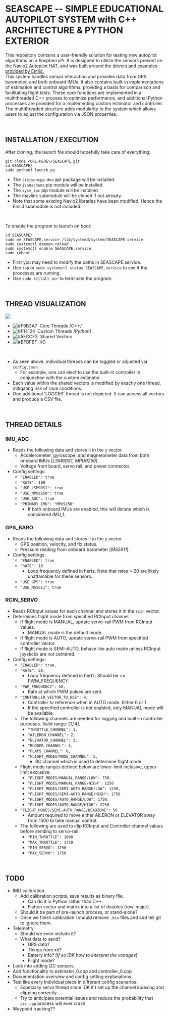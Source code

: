 <h1><b>SEASCAPE</b> -- SIMPLE EDUCATIONAL AUTOPILOT SYSTEM with C++ ARCHITECTURE & PYTHON EXTERIOR</h1>

This repository contains a user-friendly solution for testing new autopilot algorithms on a RaspberryPi.
It is designed to utilize the sensors present on the <a href="https://navio2.emlid.com/">Navio2 Autopilot HAT</a>, and was built around the <a href="https://docs.emlid.com/navio2/dev/navio-repository-cloning/">drivers and examples provided by Emlid.</a><br>
This system handles sensor interaction and provides data from GPS, barometer, and both onboard IMUs. It also contains built-in implementations of estimation and control algorithms, providing a basis for comparison and facilitating flight tests. These core functions are implemented in a multithreaded C++ process to optimize performance, and additional Python processes are provided for a implementing custom estimator and controller. The multithreaded structure adds modularity to the system which allows users to adjust the configuration via JSON properties.

<br>

## INSTALLATION / EXECUTION

After cloning, the launch file should hopefully take care of everything:

```
git clone <URL-HERE>/SEASCAPE.git
cd SEASCAPE/
sudo python3 launch.py
```

- The `libjsoncpp-dev` apt package will be installed.
- The `jsonschema` pip module will be installed.
- The `sysv_ipc` pip module will be installed.
- The mavlink submodule will be cloned if not already.
- Note that some existing Navio2 libraries have been modified. Hence the Emlid submodule is not included.

<br>

To enable the program to launch on boot:

```
cd SEASCAPE/
sudo mv SEASCAPE.service /lib/systemd/system/SEASCAPE.service
sudo systemctl daemon-reload
sudo systemctl enable SEASCAPE.service
sudo reboot
```

- First you may need to modify the paths in SEASCAPE.service.
- Use `top` or `sudo systemctl status SEASCAPE.service` to see if the processes are running.
- Use `sudo killall air` to terminate the program.

<br>

## THREAD VISUALIZATION

![](https://user-images.githubusercontent.com/34242063/150006000-1938b67f-508f-4560-9350-cd1173a39e58.gif)

- ![#F9B3A7](https://via.placeholder.com/15/F9B3A7/000000?text=+) &nbsp;Core Threads _[C++]_
- ![#F14124](https://via.placeholder.com/15/F14124/000000?text=+) &nbsp;Custom Threads _[Python]_
- ![#5ECCF3](https://via.placeholder.com/15/5ECCF3/000000?text=+) &nbsp;Shared Vectors
- ![#BFBFBF](https://via.placeholder.com/15/BFBFBF/000000?text=+) &nbsp;I/O

<br>

- As seen above, individual threads can be toggled or adjusted via `config.json`.
  - For example, one can elect to use the built-in controller in conjunction with the custom estimator.
- Each value within the shared vectors is modified by exactly one thread, mitigating risk of race conditions.
- One additional 'LOGGER' thread is not depicted. It can access all vectors and produce a CSV file.

<br>

## THREAD DETAILS

### IMU_ADC

- Reads the following data and stores it in the `y` vector.
  - Accelerometer, gyroscope, and magnetometer data from both onboard IMUs [*LSM9DS1, MPU9250*].
  - Voltage from board, servo rail, and power connector.
- Config settings:
  - `"ENABLED": true`
  - `"RATE": 100`
  - `"USE_LSM9DS1": true`
  - `"USE_MPU9250": true`
  - `"USE_ADC": true`
  - `"PRIMARY_IMU": "MPU9250"`
    - If both onboard IMUs are enabled, this will dictate which is considered _IMU_1_.

### GPS_BARO

- Reads the following data and stores it in the `y` vector.
  - GPS position, velocity, and fix status.
  - Pressure reading from onboard barometer [*MS5611*].
- Config settings:
  - `"ENABLED": true`
  - `"RATE": 10`
    - Loop frequency defined in hertz. Note that rates > 20 are likely unattainable for these sensors.
  - `"USE_GPS": true`
  - `"USE_MS5611": true`

### RCIN_SERVO

- Reads RCInput values for each channel and stores it in the `rcin` vector.
- Determines flight mode from specified RCInput channel.
  - If flight mode is MANUAL, update servo-rail PWM from RCInput values.
    - MANUAL mode is the default mode.
  - If flight mode is AUTO, update servo-rail PWM from specified controller vector.
  - If flight mode is SEMI-AUTO, behave like auto mode unless RCInput joysticks are not centered.
- Config settings:
  - `"ENABLED": true,`
  - `"RATE": 50,`
    - Loop frequency defined in hertz. Should be <= PWM_FREQUENCY.
  - `"PWM_FREQUENCY": 50,`
    - Rate at which PWM pulses are sent.
  - `"CONTROLLER_VECTOR_TO_USE": 0,`
    - Controller to reference when in AUTO mode. Either 0 or 1.
    - If the specified controller is not enabled, only MANUAL mode will be available.
  - The following channels are needed for logging and built-in controller purposes. Valid range: [1,14].
    - `"THROTTLE_CHANNEL": 1,`
    - `"AILERON_CHANNEL": 2,`
    - `"ELEVATOR_CHANNEL": 3,`
    - `"RUDDER_CHANNEL": 4,`
    - `"FLAPS_CHANNEL": 6,`
    - `"FLIGHT_MODES/MODE_CHANNEL": 5,`
      - RC channel which is used to determine flight mode.
  - Flight mode ranges defined below are lower-limit inclusive, upper-limit exclusive:
    - `"FLIGHT_MODES/MANUAL_RANGE/LOW": 750,`
    - `"FLIGHT_MODES/MANUAL_RANGE/HIGH": 1250`
    - `"FLIGHT_MODES/SEMI-AUTO_RANGE/LOW": 1250,`
    - `"FLIGHT_MODES/SEMI-AUTO_RANGE/HIGH": 1750`
    - `"FLIGHT_MODES/AUTO_RANGE/LOW": 1750,`
    - `"FLIGHT_MODES/AUTO_RANGE/HIGH": 2250`
  - `"FLIGHT_MODES/SEMI-AUTO_RANGE/DEADZONE": 50`
    - Amount required to move either AILERON or ELEVATOR away from 1500 to take manual control.
  - The following are used to clip RCInput and Controller channel values before sending to servo-rail.
    - `"MIN_THROTTLE": 1000`
    - `"MAX_THROTTLE": 1750`
    - `"MIN_SERVO": 1250`
    - `"MAX_SERVO": 1750`

<br>

## TODO

- IMU calibration
  - Add calibration scripts, save results as binary file.
    - Can do it in Python rather than C++.
    - Flatten vector and matrix into a list of doubles (row-major).
  - Should it be part of pre-launch process, or stand-alone?
  - Once we finish calibration I should remove `.bin` files and add tell git to ignore them.
- Telemetry
  - Should we even include it?
  - What data to send?
    - GPS data?
    - Things from xh?
    - Battery info? [*If so IDK how to interpret the voltages*]
    - Flight mode?
- Look into adding I2C sensors.
- Add functionality to estimator_0.cpp and controller_0.cpp
- Documentation overview and config setting explanations.
- Test like every individual piece in different config scenarios.
  - Especially servo thread since IDK if I set up the channel indexing and clipping correctly.
  - Try to anticipate potential issues and reduce the probability that `air.cpp` process will ever crash.
- Waypoint tracking??
